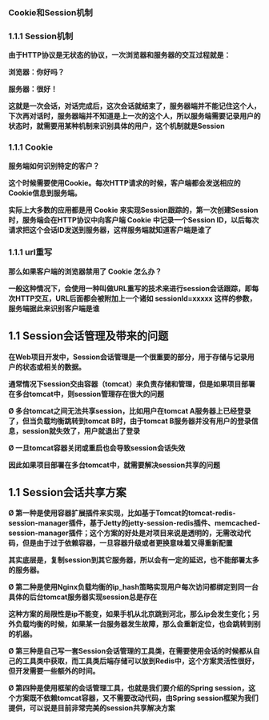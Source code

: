 ### Cookie和Session机制



### 1.1.1   Session机制

**由于HTTP协议是无状态的协议，一次浏览器和服务器的交互过程就是：**

**浏览器：你好吗？**

**服务器：很好！**

**这就是一次会话，对话完成后，这次会话就结束了，服务器端并不能记住这个人，下次再对话时，服务器端并不知道是上一次的这个人，所以服务端需要记录用户的状态时，就需要用某种机制来识别具体的用户，这个机制就是Session**



### 1.1.1   Cookie

**服务端如何识别特定的客户？**

**这个时候需要使用Cookie。每次HTTP请求的时候，客户端都会发送相应的Cookie信息到服务端。**

**实际上大多数的应用都是用 Cookie 来实现Session跟踪的，第一次创建Session时，服务端会在HTTP协议中向客户端 Cookie 中记录一个Session ID，以后每次请求把这个会话ID发送到服务器，这样服务端就知道客户端是谁了**



### 1.1.1   url重写

**那么如果客户端的浏览器禁用了 Cookie 怎么办？** 

**一般这种情况下，会使用一种叫做URL重写的技术来进行session会话跟踪，即每次HTTP交互，URL后面都会被附加上一个诸如 sessionId=xxxxx 这样的参数，服务端据此来识别客户端是谁**





## 1.1 Session会话管理及带来的问题

**在Web项目开发中，Session会话管理是一个很重要的部分，用于存储与记录用户的状态或相关的数据。**

**通常情况下session交由容器（tomcat）来负责存储和管理，但是如果项目部署在多台tomcat中，则session管理存在很大的问题**

**Ø 多台tomcat之间无法共享session，比如用户在tomcat A服务器上已经登录了，但当负载均衡跳转到tomcat B时，由于tomcat B服务器并没有用户的登录信息，session就失效了，用户就退出了登录**

**Ø 一旦tomcat容器关闭或重启也会导致session会话失效**

**因此如果项目部署在多台tomcat中，就需要解决session共享的问题**





## 1.1 Session会话共享方案



**Ø 第一种是使用容器扩展插件来实现，比如基于Tomcat的tomcat-redis-session-manager插件，基于Jetty的jetty-session-redis插件、memcached-session-manager插件；这个方案的好处是对项目来说是透明的，无需改动代码，但是由于过于依赖容器，一旦容器升级或者更换意味着又得重新配置**

**其实底层是，复制session到其它服务器，所以会有一定的延迟，也不能部署太多的服务器。**

**Ø 第二种是使用Nginx负载均衡的ip_hash策略实现用户每次访问都绑定到同一台具体的后台tomcat服务器实现session总是存在**

**这种方案的局限性是ip不能变，如果手机从北京跳到河北，那么ip会发生变化；另外负载均衡的时候，如果某一台服务器发生故障，那么会重新定位，也会跳转到别的机器。**

**Ø 第三种是自己写一套Session会话管理的工具类，在需要使用会话的时候都从自己的工具类中获取，而工具类后端存储可以放到Redis中，这个方案灵活性很好，但开发需要一些额外的时间。**

**Ø 第四种是使用框架的会话管理工具，也就是我们要介绍的Spring session，这个方案既不依赖tomcat容器，又不需要改动代码，由Spring session框架为我们提供，可以说是目前非常完美的session共享解决方案**